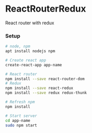 # ReactRouterRedux
React router with redux

### Setup
```bash
# node, npm
apt install nodejs npm

# Create react app
create-react-app app-name

# React router
npm install --save react-router-dom
# Redux
npm install --save react-redux
npm install --save redux redux-thunk

# Refresh npm
npm install

# Start server
cd app-name
sudo npm start
```
